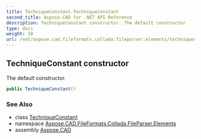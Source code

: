 ```yaml
---
title: TechniqueConstant.TechniqueConstant
second_title: Aspose.CAD for .NET API Reference
description: TechniqueConstant constructor. The default constructor
type: docs
weight: 10
url: /net/aspose.cad.fileformats.collada.fileparser.elements/techniqueconstant/techniqueconstant/
---
```

## TechniqueConstant constructor

The default constructor.

```csharp
public TechniqueConstant()
```

### See Also

* class [TechniqueConstant](../)
* namespace [Aspose.CAD.FileFormats.Collada.FileParser.Elements](../../techniqueconstant/)
* assembly [Aspose.CAD](../../../)


